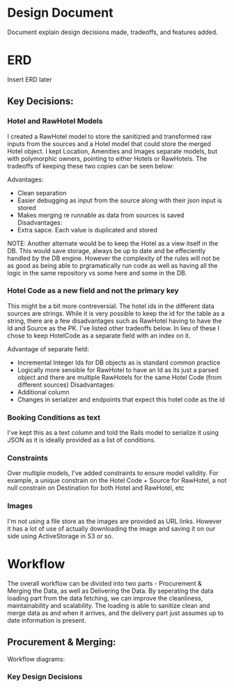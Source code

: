 # Design Document
Document explain design decisions made, tradeoffs, and features added.


# ERD
Insert ERD later


## Key Decisions:

### Hotel and RawHotel Models
I created a RawHotel model to store the sanitizied and transformed raw inputs from the sources and a Hotel model that could store the merged Hotel object. I kept Location, Amenities and Images separate models, but with polymorphic owners, pointing to either Hotels or RawHotels. The tradeoffs of keeping these two copies can be seen below:

Advantages:
- Clean separation
- Easier debugging as input from the source along with their json input is stored
- Makes merging re runnable as data from sources is saved
Disadvantages:
- Extra sapce. Each value is duplicated and stored


NOTE: Another alternate would be to keep the Hotel as a view itself in the DB. This would save storage, always be up to date and be effeciently handled by the DB engine. However the complexity of the rules will not be as good as being able to prgramatically run code as well as having all the logic in the same repository vs some here and some in the DB.


### Hotel Code as a new field and not the primary key
This might be a bit more contreversial. The hotel ids in the different data sources are strings. While it is very possible to keep the id for the table as a string, there are a few disadvantages such as RawHotel having to have the Id and Source as the PK. I've listed other tradeoffs below. In lieu of these I chose to keep HotelCode as a separate field with an index on it.

Advantage of separate field:
- Incremental Integer Ids for DB objects as is standard common practice
- Logically more sensible for RawHotel to have an Id as its just a parsed object and there are multiple RawHotels for the same Hotel Code (from different sources)
Disadvantages:
- Additional column
- Changes in serializer and endpoints that expect this hotel code as the id


### Booking Conditions as text
I've kept this as a text column and told the Rails model to serialize it using JSON as it is ideally provided as a list of conditions.

### Constraints
Over multiple models, I've added constraints to ensure model validity. For example, a unique constrain on the Hotel Code + Source for RawHotel, a not null constrain on Destination for both Hotel and RawHotel, etc

### Images
I'm not using a file store as the images are provided as URL links. However it has a lot of use of actually downloading the image and saving it on our side using ActiveStorage in S3 or so. 


# Workflow
The overall workflow can be divided into two parts - Procurement & Merging the Data, as well as Delivering the Data. By seperating the data loading part from the data fetching, we can improve the cleanliness, maintainability and scalability. The loading is able to sanitize clean and merge data as and when it arrives, and the delivery part just assumes up to date information is present.

## Procurement & Merging:

Workflow diagrams:


### Key Design Decisions

